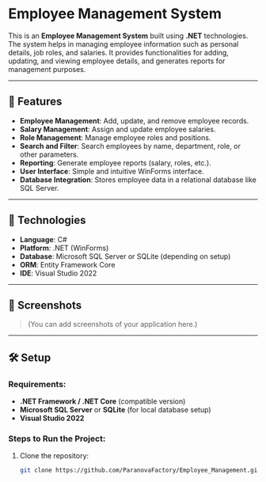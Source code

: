 # Employee Management System

This is an **Employee Management System** built using **.NET** technologies. The system helps in managing employee information such as personal details, job roles, and salaries. It provides functionalities for adding, updating, and viewing employee details, and generates reports for management purposes.

---

## 🚀 Features

- **Employee Management**: Add, update, and remove employee records.
- **Salary Management**: Assign and update employee salaries.
- **Role Management**: Manage employee roles and positions.
- **Search and Filter**: Search employees by name, department, role, or other parameters.
- **Reporting**: Generate employee reports (salary, roles, etc.).
- **User Interface**: Simple and intuitive WinForms interface.
- **Database Integration**: Stores employee data in a relational database like SQL Server.

---

## 🧱 Technologies

- **Language**: C#
- **Platform**: .NET (WinForms)
- **Database**: Microsoft SQL Server or SQLite (depending on setup)
- **ORM**: Entity Framework Core
- **IDE**: Visual Studio 2022

---

## 🎨 Screenshots

> (You can add screenshots of your application here.)

---

## 🛠 Setup

### Requirements:
- **.NET Framework / .NET Core** (compatible version)
- **Microsoft SQL Server** or **SQLite** (for local database setup)
- **Visual Studio 2022**

### Steps to Run the Project:
1. Clone the repository:
   ```bash
   git clone https://github.com/ParanovaFactory/Employee_Management.git
